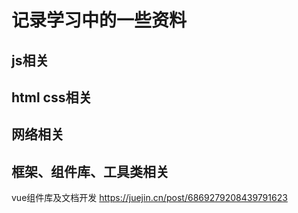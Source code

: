 # 记录学习中的一些资料

## js相关

## html css相关

## 网络相关

## 框架、组件库、工具类相关
vue组件库及文档开发 https://juejin.cn/post/6869279208439791623